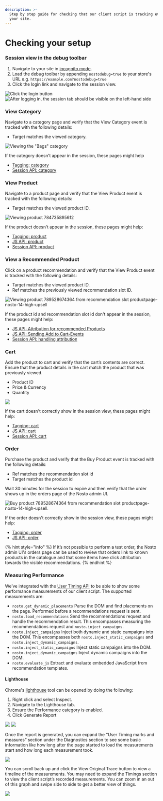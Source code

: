 ```yaml
---
description: >-
  Step by step guide for checking that our client script is tracking events on
  your site.
---
```


# Checking your setup

### Session view in the debug toolbar <a href="#viewing-the-session-view-in-the-debug-toolbar" id="viewing-the-session-view-in-the-debug-toolbar"></a>

1. Navigate to your site in [incognito mode](https://support.google.com/chrome/answer/95464).
2. Load the debug toolbar by appending `nostodebug=true` to your store's URL e.g. `https://example.com?nostodebug=true`
3. Click the login link and navigate to the session view.

![Click the login button](<../.gitbook/assets/Screenshot 2021-09-10 at 12.52.43.png>) ![After logging in, the session tab should be visible on the left-hand side](<../.gitbook/assets/Screenshot 2021-09-10 at 12.53.29-20210910-095337.png>)

### View Category

Navigate to a category page and verify that the View Category event is tracked with the following details:

* Target matches the viewed category.

![Viewing the "Bags" category](<../.gitbook/assets/View Category.png>)

If the category doesn't appear in the session, these pages might help

* [Tagging: category](https://docs.nosto.com/techdocs/implementing-nosto/implement-on-your-website/manual-implementation/category-and-brand-tagging)
* [Session API: category](https://docs.nosto.com/techdocs/apis/frontend/implementation-guide-session-api/spa-basics-tracking-events#upon-viewing-a-collection)

### View Product

Navigate to a product page and verify that the View Product event is tracked with the following details:

* Target matches the viewed product ID.

![Viewing product 784735895612](<../.gitbook/assets/View Product.png>)

If the product doesn't appear in the session, these pages might help:

* [Tagging: product](https://docs.nosto.com/techdocs/implementing-nosto/implement-on-your-website/manual-implementation/product-tagging)
* [JS API: product](https://docs.nosto.com/techdocs/apis/js-apis/common-examples/sending-product-view-events)
* [Session API: product](https://docs.nosto.com/techdocs/apis/frontend/implementation-guide-session-api/spa-basics-tracking-events#upon-viewing-a-product)

### View a Recommended Product <a href="#view-a-recommended-product" id="view-a-recommended-product"></a>

Click on a product recommendation and verify that the View Product event is tracked with the following details:

* Target matches the viewed product ID.
* Ref matches the previously viewed recommendation slot ID.

![Viewing product 789528674364 from recommendation slot productpage-nosto-14-high-upsell](<../.gitbook/assets/View Recommended Product.png>)

If the product id and recommendation slot id don't appear in the session, these pages might help:

* [JS API: Attribution for recommended Products](https://docs.nosto.com/techdocs/apis/js-apis/recommendations/sending-product-view-events#attribution-for-recommended-products)
* [JS API: Sending Add to Cart-Events](https://docs.nosto.com/techdocs/apis/js-apis/common-examples/sending-add-to-cart-events)
* [Session API: handling attribution](https://docs.nosto.com/techdocs/apis/frontend/implementation-guide-session-api/spa-basics-leveraging-features#handling-attribution)

### Cart

Add the product to cart and verify that the cart’s contents are correct. Ensure that the product details in the cart match the product that was previously viewed.

* Product ID
* Price & Currency
* Quantity

![](../.gitbook/assets/Cart.png)

If the cart doesn't correctly show in the session view, these pages might help:

* [Tagging: cart](https://docs.nosto.com/techdocs/implementing-nosto/implement-on-your-website/manual-implementation/cart-tagging)
* [JS API: cart](https://docs.nosto.com/techdocs/apis/js-apis/common-examples/dynamically-sending-the-cart-content)
* [Session API: cart](https://docs.nosto.com/techdocs/apis/frontend/implementation-guide-session-api/spa-basics-managing-sessions#setting-the-cart)

### Order

Purchase the product and verify that the Buy Product event is tracked with the following details:

* Ref matches the recommendation slot id
* Target matches the product id

Wait 30 minutes for the session to expire and then verify that the order shows up in the orders page of the Nosto admin UI.

![Buy product 789528674364 from recommendation slot productpage-nosto-14-high-upsell.](../.gitbook/assets/Order.png)

If the order doesn't correctly show in the session view, these pages might help:

* [Tagging: order](https://docs.nosto.com/techdocs/implementing-nosto/implement-on-your-website/manual-implementation/order-tagging)
* [JS API: order](https://docs.nosto.com/techdocs/apis/frontend/implementation-guide-session-api/spa-basics-tracking-events#upon-placing-an-order)

{% hint style="info" %}
If it’s not possible to perform a test order, the Nosto admin UI's orders page can be used to review that orders link to known products in the catalogue and that some items have click attribution towards the visible recommendations.
{% endhint %}

### Measuring Performance

We’ve integrated with the [User Timing API](https://developer.mozilla.org/en-US/docs/Web/API/User\_Timing\_API) to be able to show some performance measurements of our client script. The supported measurements are:

* `nosto.get_dynamic_placements` Parse the DOM and find placements on the page. Performed before a recommendations request is sent.
* `nosto.load_recommendations` Send the recommendations request and handle the recommendation result. This encompasses measuring the recommendations request and `nosto.inject_campaigns`.
* `nosto.inject_campaigns` Inject both dynamic and static campaigns into the DOM. This encompasses both `nosto.inject_static_campaigns` and `nosto.inject_dynamic_campaigns`.
* `nosto.inject_static_campaigns` Inject static campaigns into the DOM.
* `nosto.inject_dynamic_campaigns` Inject dynamic campaigns into the DOM.
* `nosto.evaluate_js` Extract and evaluate embedded JavaScript from recommendation templates.

#### Lighthouse

Chrome's [lighthouse](https://developers.google.com/web/tools/lighthouse) tool can be opened by doing the following:

1. Right click and select Inspect.
2. Navigate to the Lighthouse tab.
3. Ensure the Performance category is enabled.
4. Click Generate Report

![](<../.gitbook/assets/image (5).png>) ![](<../.gitbook/assets/image (3).png>)

Once the report is generated, you can expand the “User Timing marks and measures” section under the Diagnostics section to see some basic information like how long after the page started to load the measurements start and how long each measurement took.

![](<../.gitbook/assets/image (4).png>)

You can scroll back up and click the View Original Trace button to view a timeline of the measurements. You may need to expand the Timings section to view the client script’s recorded measurements. You can zoom in an out of this graph and swipe side to side to get a better view of things.

![](<../.gitbook/assets/image (2) (1).png>)

